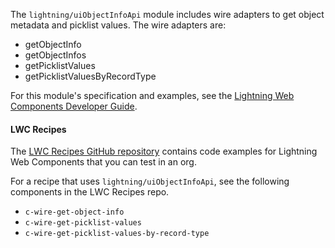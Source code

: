 The `lightning/uiObjectInfoApi` module includes wire adapters to get object metadata and picklist values. The wire adapters are:
* getObjectInfo
* getObjectInfos
* getPicklistValues
* getPicklistValuesByRecordType 

For this module's specification and examples, see the [Lightning Web Components Developer Guide](docs/component-library/documentation/lwc/lwc.reference_lightning_ui_api_object_info).

#### LWC Recipes

The [LWC Recipes GitHub repository](https://github.com/trailheadapps/lwc-recipes) contains code examples for Lightning Web Components that you can test in an org.

For a recipe that uses `lightning/uiObjectInfoApi`, see the following components in the LWC Recipes repo.
 * `c-wire-get-object-info`
 * `c-wire-get-picklist-values`
 * `c-wire-get-picklist-values-by-record-type`